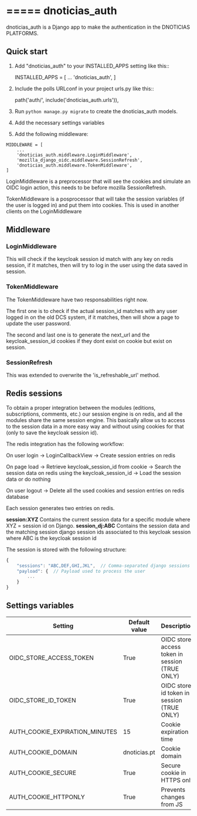 =====
dnoticias_auth
=====

dnoticias_auth is a Django app to make the authentication in the DNOTICIAS PLATFORMS.

Quick start
-----------

1. Add "dnoticias_auth" to your INSTALLED_APPS setting like this::

    INSTALLED_APPS = [
        ...
        'dnoticias_auth',
    ]

2. Include the polls URLconf in your project urls.py like this::

    path('auth/', include('dnoticias_auth.urls')),

3. Run ``python manage.py migrate`` to create the dnoticias_auth models.

4. Add the necessary settings variables

5. Add the following middleware:

```
MIDDLEWARE = [
    ...
    'dnoticias_auth.middleware.LoginMiddleware',
    'mozilla_django_oidc.middleware.SessionRefresh',
    'dnoticias_auth.middleware.TokenMiddleware',
]
```
LoginMiddleware is a preprocessor that will see the cookies and simulate an OIDC login action, this needs to be before mozilla SessionRefresh.

TokenMiddleware is a posprocessor that will take the session variables (if the user is logged in) and put them into cookies. This is used in another clients on the LoginMiddleware

## Middleware

### LoginMiddleware
This will check if the keycloak session id match with any key on redis session, if it matches, then
will try to log in the user using the data saved in session.

### TokenMiddleware
The TokenMiddleware have two responsabilities right now.

The first one is to check if the actual session_id matches with any user logged in on the old DCS system, if it matches, then will show a page to update the user password.

The second and last one is to generate the next_url and the keycloak_session_id cookies if they dont exist on cookie but exist on session.

### SessionRefresh
This was extended to overwrite the 'is_refreshable_url' method.

## Redis sessions
To obtain a proper integration between the modules (editions, subscriptions, comments, etc.) our session engine is on redis, and all the modules share the same session engine. This basically allow us to access to the session data in a more easy way and without using cookies for that (only to save the keycloak session id).

The redis integration has the following workflow:

On user login -> LoginCallbackView -> Create session entries on redis

On page load -> Retrieve keycloak_session_id from cookie -> Search the session data on redis using the keycloak_session_id -> Load the session data or do nothing

On user logout -> Delete all the used cookies and session entries on redis database

Each session generates two entries on redis.

**session:XYZ** Contains the current session data for a specific module where XYZ = session id on Django.
**session_dj:ABC** Contains the session data and the matching session django session ids associated to this keycloak session where ABC is the keycloak session id

The session is stored with the following structure:

```js
{
    "sessions": "ABC,DEF,GHI,JKL",  // Comma-separated django sessions associated to this keycloak session
    "payload": {  // Payload used to process the user
        ...
    }
}
```


## Settings variables

| Setting  | Default value | Description |
| ------------- | ------------- | ------------- |
| OIDC_STORE_ACCESS_TOKEN  | True | OIDC store access token in session (TRUE ONLY) |
| OIDC_STORE_ID_TOKEN  | True | OIDC store id token in session (TRUE ONLY) |
| AUTH_COOKIE_EXPIRATION_MINUTES  | 15 | Cookie expiration time |
| AUTH_COOKIE_DOMAIN  | dnoticias.pt | Cookie domain |
| AUTH_COOKIE_SECURE  | True | Secure cookie in HTTPS only |
| AUTH_COOKIE_HTTPONLY  | True | Prevents changes from JS |
